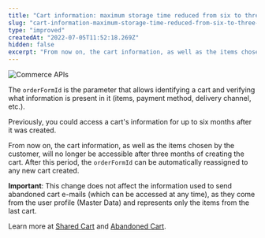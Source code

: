```yaml
---
title: "Cart information: maximum storage time reduced from six to three months"
slug: "cart-information-maximum-storage-time-reduced-from-six-to-three-months"
type: "improved"
createdAt: "2022-07-05T11:52:18.269Z"
hidden: false
excerpt: "From now on, the cart information, as well as the items chosen by the customer, will no longer be accessible after three months of creating the cart. After this period, the `orderFormId` can be automatically reassigned to any new cart created."
---
```


![Commerce APIs](https://img.shields.io/badge/-Commerce%20APIs-brightgreen)

The `orderFormId` is the parameter that allows identifying a cart and verifying what information is present in it (items, payment method, delivery channel, etc.).

Previously, you could access a cart's information for up to six months after it was created.

From now on, the cart information, as well as the items chosen by the customer, will no longer be accessible after three months of creating the cart. After this period, the `orderFormId` can be automatically reassigned to any new cart created.

**Important**: This change does not affect the information used to send abandoned cart e-mails (which can be accessed at any time), as they come from the user profile (Master Data) and represents only the items from the last cart.

Learn more at [Shared Cart](https://help.vtex.com/en/tutorial/o-que-e-o-carrinho-compartilhado--3oKJZfoAoUm8g0ukCIGsUu#) and [Abandoned Cart](https://help.vtex.com/en/tutorial/acesse-o-carrinho-abandonado-dos-clientes--4bbXy1TlzJaiCr41xKDN4e#).
